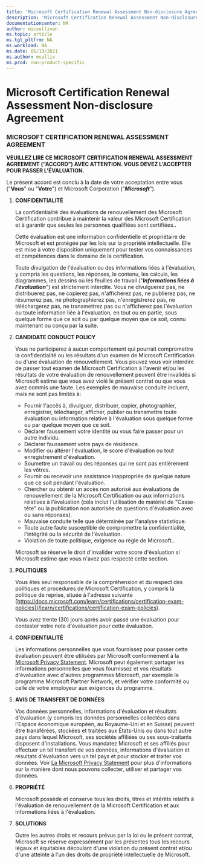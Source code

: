 ```yaml
---
title: 'Microsoft Certification Renewal Assessment Non-disclosure Agreement | Microsoft Docs'
description: 'Microsoft Certification Renewal Assessment Non-disclosure Agreement'
documentationcenter: NA
author: micsullivan
ms.topic: article
ms.tgt_pltfrm: NA
ms.workload: NA
ms.date: 05/13/2021
ms.author: msulliv
ms.prod: non-product-specific
---
```

# Microsoft Certification Renewal Assessment Non-disclosure Agreement

### MICROSOFT CERTIFICATION RENEWAL ASSESSMENT AGREEMENT

**VEUILLEZ LIRE CE MICROSOFT CERTIFICATION RENEWAL ASSESSMENT AGREEMENT (“ACCORD”) AVEC ATTENTION. VOUS DEVEZ L'ACCEPTER POUR PASSER L'ÉVALUATION.**

Le présent accord est conclu à la date de votre acceptation entre vous ("**Vous**" ou "**Votre**") et Microsoft Corporation (“***Microsoft***”).

1. **CONFIDENTIALITÉ**

    La confidentialité des évaluations de renouvellement des Microsoft Certification contribue à maintenir la valeur des Microsoft Certification et à garantir que seules les personnes qualifiées sont certifiées..

    Cette évaluation est une information confidentielle et propriétaire de Microsoft et est protégée par les lois sur la propriété intellectuelle. Elle est mise à votre disposition uniquement pour tester vos connaissances et compétences dans le domaine de la certification.

    Toute divulgation de l'évaluation ou des informations liées à l'évaluation, y compris les questions, les réponses, le contenu, les calculs, les diagrammes, les dessins ou les feuilles de travail ("***Informations liées à l'évaluation***") est strictement interdite. Vous ne divulguerez pas, ne distribuerez pas, ne copierez pas, n'afficherez pas, ne publierez pas, ne résumerez pas, ne photographierez pas, n'enregistrerez pas, ne téléchargerez pas, ne transmettrez pas ou n'afficherez pas l'évaluation ou toute information liée à l'évaluation, en tout ou en partie, sous quelque forme que ce soit ou par quelque moyen que ce soit, connu maintenant ou conçu par la suite.

2. **CANDIDATE CONDUCT POLICY**

    Vous ne participerez à aucun comportement qui pourrait compromettre la confidentialité ou les résultats d'un examen de Microsoft Certification ou d'une évaluation de renouvellement. Vous pouvez vous voir interdire de passer tout examen de Microsoft Certification à l'avenir et/ou les résultats de votre évaluation de renouvellement peuvent être invalidés si Microsoft estime que vous avez violé le présent contrat ou que vous avez commis une faute. Les exemples de mauvaise conduite incluent, mais ne sont pas limités à:

    - Fournir l'accès à, divulguer, distribuer, copier, photographier, enregistrer, télécharger, afficher, publier ou transmettre toute évaluation ou information relative à l'évaluation sous quelque forme ou par quelque moyen que ce soit.
    - Déclarer faussement votre identité ou vous faire passer pour un autre individu.
    - Déclarer faussement votre pays de résidence.
    - Modifier ou altérer l'évaluation, le score d'évaluation ou tout enregistrement d'évaluation.
    - Soumettre un travail ou des réponses qui ne sont pas entièrement les vôtres.
    - Fournir ou recevoir une assistance inappropriée de quelque nature que ce soit pendant l'évaluation.
    - Chercher ou obtenir un accès non autorisé aux évaluations de renouvellement de la Microsoft Certification ou aux informations relatives à l'évaluation (cela inclut l'utilisation de matériel de "Casse-tête" ou la publication non autorisée de questions d'évaluation avec ou sans réponses).
    - Mauvaise conduite telle que déterminée par l'analyse statistique.
    - Toute autre faute susceptible de compromettre la confidentialité, l'intégrité ou la sécurité de l'évaluation.
    - Violation de toute politique, exigence ou règle de Microsoft..

    Microsoft se réserve le droit d'invalider votre score d'évaluation si Microsoft estime que vous n'avez pas respecté cette section.

3. **POLITIQUES**

    Vous êtes seul responsable de la compréhension et du respect des politiques et procédures de Microsoft Certification, y compris la politique de reprise, située à l'adresse suivante [https://docs.microsoft.com/learn/certifications/certification-exam-policies](/learn/certifications/certification-exam-policies).

    Vous avez trente (30) jours après avoir passé une évaluation pour contester votre note d'évaluation pour cette évaluation.

4. **CONFIDENTIALITÉ**

    Les informations personnelles que vous fournissez pour passer cette évaluation peuvent être utilisées par Microsoft conformément à la [Microsoft Privacy Statement](https://privacy.microsoft.com/en-us/privacystatement). Microsoft peut également partager les informations personnelles que vous fournissez et vos résultats d'évaluation avec d'autres programmes Microsoft, par exemple le programme Microsoft Partner Network, et vérifier votre conformité ou celle de votre employeur aux exigences du programme.

5. **AVIS DE TRANSFERT DE DONNÉES**

    Vos données personnelles, informations d'évaluation et résultats d'évaluation (y compris les données personnelles collectées dans l'Espace économique européen, au Royaume-Uni et en Suisse) peuvent être transférées, stockées et traitées aux États-Unis ou dans tout autre pays dans lequel Microsoft, ses sociétés affiliées ou ses sous-traitants disposent d'installations. Vous mandatez Microsoft et ses affiliés pour effectuer un tel transfert de vos données, informations d'évaluation et résultats d'évaluation vers un tel pays et pour stocker et traiter vos données. Voir [La Microsoft Privacy Statement](https://go.microsoft.com/fwlink/?LinkId=248681) pour plus d'informations sur la manière dont nous pouvons collecter, utiliser et partager vos données.

6. **PROPRIÉTÉ**

    Microsoft possède et conserve tous les droits, titres et intérêts relatifs à l'évaluation de renouvellement de la Microsoft Certification et aux informations liées à l'évaluation.

7. **SOLUTIONS**

    Outre les autres droits et recours prévus par la loi ou le présent contrat, Microsoft se réserve expressément par les présentes tous les recours légaux et équitables découlant d'une violation du présent contrat et/ou d'une atteinte à l'un des droits de propriété intellectuelle de Microsoft.

